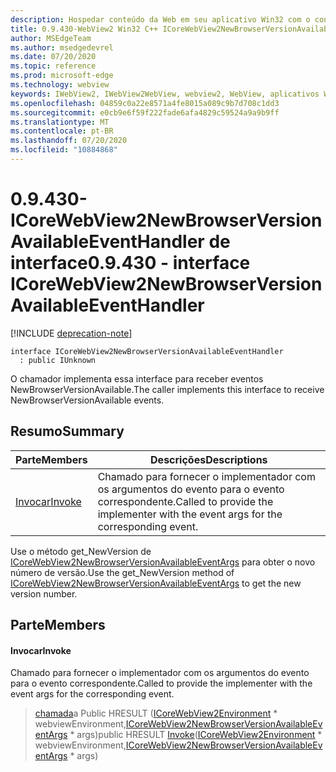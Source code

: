 ```yaml
---
description: Hospedar conteúdo da Web em seu aplicativo Win32 com o controle WebView2 do Microsoft Edge
title: 0.9.430-WebView2 Win32 C++ ICoreWebView2NewBrowserVersionAvailableEventHandler
author: MSEdgeTeam
ms.author: msedgedevrel
ms.date: 07/20/2020
ms.topic: reference
ms.prod: microsoft-edge
ms.technology: webview
keywords: IWebView2, IWebView2WebView, webview2, WebView, aplicativos Win32, Win32, Edge, ICoreWebView2, ICoreWebView2Host, controle do navegador, HTML Edge
ms.openlocfilehash: 04859c0a22e8571a4fe8015a089c9b7d708c1dd3
ms.sourcegitcommit: e0cb9e6f59f222fade6afa4829c59524a9a9b9ff
ms.translationtype: MT
ms.contentlocale: pt-BR
ms.lasthandoff: 07/20/2020
ms.locfileid: "10884868"
---
```

# <span data-ttu-id="5ba12-104">0.9.430-ICoreWebView2NewBrowserVersionAvailableEventHandler de interface</span><span class="sxs-lookup"><span data-stu-id="5ba12-104">0.9.430 - interface ICoreWebView2NewBrowserVersionAvailableEventHandler</span></span> 

[!INCLUDE [deprecation-note](../../includes/deprecation-note.md)]

```
interface ICoreWebView2NewBrowserVersionAvailableEventHandler
  : public IUnknown
```

<span data-ttu-id="5ba12-105">O chamador implementa essa interface para receber eventos NewBrowserVersionAvailable.</span><span class="sxs-lookup"><span data-stu-id="5ba12-105">The caller implements this interface to receive NewBrowserVersionAvailable events.</span></span>

## <span data-ttu-id="5ba12-106">Resumo</span><span class="sxs-lookup"><span data-stu-id="5ba12-106">Summary</span></span>

 <span data-ttu-id="5ba12-107">Parte</span><span class="sxs-lookup"><span data-stu-id="5ba12-107">Members</span></span>                        | <span data-ttu-id="5ba12-108">Descrições</span><span class="sxs-lookup"><span data-stu-id="5ba12-108">Descriptions</span></span>
--------------------------------|---------------------------------------------
[<span data-ttu-id="5ba12-109">Invocar</span><span class="sxs-lookup"><span data-stu-id="5ba12-109">Invoke</span></span>](#invoke) | <span data-ttu-id="5ba12-110">Chamado para fornecer o implementador com os argumentos do evento para o evento correspondente.</span><span class="sxs-lookup"><span data-stu-id="5ba12-110">Called to provide the implementer with the event args for the corresponding event.</span></span>

<span data-ttu-id="5ba12-111">Use o método get_NewVersion de [ICoreWebView2NewBrowserVersionAvailableEventArgs](ICoreWebView2NewBrowserVersionAvailableEventArgs.md) para obter o novo número de versão.</span><span class="sxs-lookup"><span data-stu-id="5ba12-111">Use the get_NewVersion method of [ICoreWebView2NewBrowserVersionAvailableEventArgs](ICoreWebView2NewBrowserVersionAvailableEventArgs.md) to get the new version number.</span></span>

## <span data-ttu-id="5ba12-112">Parte</span><span class="sxs-lookup"><span data-stu-id="5ba12-112">Members</span></span>

#### <span data-ttu-id="5ba12-113">Invocar</span><span class="sxs-lookup"><span data-stu-id="5ba12-113">Invoke</span></span> 

<span data-ttu-id="5ba12-114">Chamado para fornecer o implementador com os argumentos do evento para o evento correspondente.</span><span class="sxs-lookup"><span data-stu-id="5ba12-114">Called to provide the implementer with the event args for the corresponding event.</span></span>

> <span data-ttu-id="5ba12-115">[chamada](#invoke)a Public HRESULT ([ICoreWebView2Environment](ICoreWebView2Environment.md) \* webviewEnvironment,[ICoreWebView2NewBrowserVersionAvailableEventArgs](ICoreWebView2NewBrowserVersionAvailableEventArgs.md) \* args)</span><span class="sxs-lookup"><span data-stu-id="5ba12-115">public HRESULT [Invoke](#invoke)([ICoreWebView2Environment](ICoreWebView2Environment.md) \* webviewEnvironment,[ICoreWebView2NewBrowserVersionAvailableEventArgs](ICoreWebView2NewBrowserVersionAvailableEventArgs.md) \* args)</span></span>

